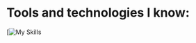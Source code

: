 # Tools and technologies I know:
[![My Skills](https://skillicons.dev/icons?i=kali,linux,windows,bash,powershell,py,raspberrypi,elasticsearch,grafana,aws,gcp,azure,discord,androidstudio,apple,gmail,gradle,cs,cpp,html,java,jenkins,kubernetes,debian,redhat,eclipse,git,github,mongodb,mysql,npm,opencv,r,unity,unreal,visualstudio,vscode,&perline=5)
